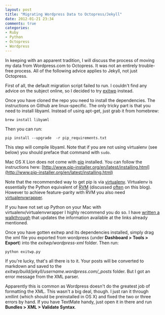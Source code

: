```yaml
---
layout: post
title: "Migrating Wordpress Data to Octopress/Jekyll"
date: 2012-01-21 23:34
comments: true
categories:
- Ruby
- Python
- Octopress
- Wordpress
---
```


In keeping with an apparent tradition, I will discuss the process of moving my data from Wordpress.com to Octopress.  It was not an entirely trouble-free process.  All of the following advice applies to Jekyll, not just Octopress.

First of all, the default migration script failed to run.  I couldn't find any advice on the subject online, so I decided to try [exitwp](https://github.com/thomasf/exitwp) instead.

<!-- more -->

Once you have cloned the repo you need to install the dependencies.  The instructions on Github are linux-specific.  The only tricky part is that you need to install libyaml.  Instead of using apt-get, just grab it from homebrew:

`brew install libyaml`

Then you can run:

`pip install --upgrade  -r pip_requirements.txt`

This step will compile libyaml.  Note that if you are not using virtualenv (see below) you should preface that command with `sudo`.

Mac OS X Lion does not come with [pip](http://www.pip-installer.org) installed.  You can follow the instructions here: [http://www.pip-installer.org/en/latest/installing.html](http://www.pip-installer.org/en/latest/installing.html)

Note that the recommended way to get pip is via [virtualenv](http://pypi.python.org/pypi/virtualenv).  Virtualenv is essentially the Python equivalent of [RVM](http://beginrescueend.com/) (discussed [often](/blog/categories/rvm/) on this blog).  However to achieve feature-parity with RVM you also need [virtualenvwrapper](http://www.doughellmann.com/articles/pythonmagazine/completely-different/2008-05-virtualenvwrapper/index.html).

If you have not set up Python on your Mac with virtualenv/virtualenvwrapper I highly recommend you do so.  I have [written a walkthrough](/blog/2012/01/22/rvm-for-python-setting-up-virtualenv-and-virtualenvwrapper-on-lion/) that updates the information available at the links already mentioned.

Once you have gotten exitwp and its dependencies installed, simply drag the xml file you exported from wordpress (under **Dashboard > Tools > Export**) into the *exitwp/wordpress-xml* folder.  Then run:

`python exitwp.py`

If you're lucky, that's all there is to it.  Your posts will be converted to markdown and saved to the *exitwp/build/jekyll/username.wordpress.com/_posts* folder.  But I got an error message from the XML parser.

Apparently this is common as Wordpress doesn't do the greatest job of formatting the XML.  This wasn't a big deal, though.  I just ran it through xmllint (which should be preinstalled in OS X) and fixed the two or three errors by hand.  If you have TextMate handy, just open it in there and run **Bundles > XML > Validate Syntax**.